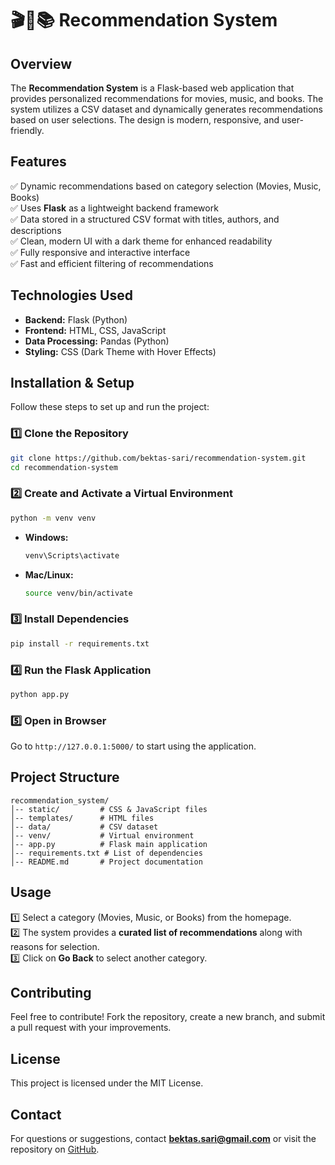 # 🎬🎵📚 Recommendation System

## Overview
The **Recommendation System** is a Flask-based web application that provides personalized recommendations for movies, music, and books. The system utilizes a CSV dataset and dynamically generates recommendations based on user selections. The design is modern, responsive, and user-friendly.

## Features
✅ Dynamic recommendations based on category selection (Movies, Music, Books)  
✅ Uses **Flask** as a lightweight backend framework  
✅ Data stored in a structured CSV format with titles, authors, and descriptions  
✅ Clean, modern UI with a dark theme for enhanced readability  
✅ Fully responsive and interactive interface  
✅ Fast and efficient filtering of recommendations  

## Technologies Used
- **Backend:** Flask (Python)
- **Frontend:** HTML, CSS, JavaScript
- **Data Processing:** Pandas (Python)
- **Styling:** CSS (Dark Theme with Hover Effects)

## Installation & Setup
Follow these steps to set up and run the project:

### 1️⃣ Clone the Repository
```sh
git clone https://github.com/bektas-sari/recommendation-system.git
cd recommendation-system
```

### 2️⃣ Create and Activate a Virtual Environment
```sh
python -m venv venv
```
- **Windows:**
  ```sh
  venv\Scripts\activate
  ```
- **Mac/Linux:**
  ```sh
  source venv/bin/activate
  ```

### 3️⃣ Install Dependencies
```sh
pip install -r requirements.txt
```

### 4️⃣ Run the Flask Application
```sh
python app.py
```

### 5️⃣ Open in Browser
Go to `http://127.0.0.1:5000/` to start using the application.

## Project Structure
```
recommendation_system/
│-- static/         # CSS & JavaScript files
│-- templates/      # HTML files
│-- data/           # CSV dataset
│-- venv/           # Virtual environment
│-- app.py          # Flask main application
│-- requirements.txt # List of dependencies
│-- README.md       # Project documentation
```

## Usage
1️⃣ Select a category (Movies, Music, or Books) from the homepage.  
2️⃣ The system provides a **curated list of recommendations** along with reasons for selection.  
3️⃣ Click on **Go Back** to select another category.  

## Contributing
Feel free to contribute! Fork the repository, create a new branch, and submit a pull request with your improvements.

## License
This project is licensed under the MIT License.

## Contact
For questions or suggestions, contact **bektas.sari@gmail.com** or visit the repository on [GitHub](https://github.com/bektas-sari/recommendation-system).


 